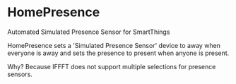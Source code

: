 # HomePresence
Automated Simulated Presence Sensor for SmartThings

HomePresence sets a 'Simulated Presence Sensor' device to away when everyone is away and sets the presence to present when anyone is present.

Why? Because IFFFT does not support multiple selections for presence sensors.

